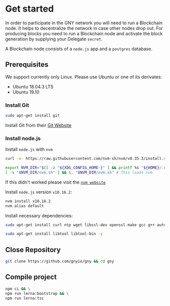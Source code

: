 # Get started

In order to participate in the GNY network you will need to run a Blockchain node. It helps to decentralize the network in case other nodes drop out. For producing blocks you need to run a Blockchain node and activate the block generation by supplying your Delegate `secret`.

A Blockchain node consists of a `node.js` app and a `postgres` database.

## Prerequisites

We support currently only Linux. Please use Ubuntu or one of its derivates:

- Ubuntu 18.04.3 LTS
- Ubuntu 19.10

### Install Git

```bash
sudo apt-get install git
```

Install Git from their [Git Website](https://git-scm.com/)

### Install node.js

Install `node.js` with `nvm`

```bash
curl -o- https://raw.githubusercontent.com/nvm-sh/nvm/v0.35.3/install.sh | bash

export NVM_DIR="$([ -z "${XDG_CONFIG_HOME-}" ] && printf %s "${HOME}/.nvm" || printf %s "${XDG_CONFIG_HOME}/nvm")"
[ -s "$NVM_DIR/nvm.sh" ] && \. "$NVM_DIR/nvm.sh" # This loads nvm
```

If this didn't worked please visit the [`nvm website`](https://github.com/nvm-sh/nvm)

Install `node.js` version `v10.16.2`:

```bash
nvm install v10.16.2
nvm alias default
```

Install necessary dependencies:

```bash
sudo apt-get install curl ntp wget libssl-dev openssl make gcc g++ autoconf automake python build-essential -y

sudo apt-get install libtool libtool-bin -y
```

## Close Repository

```bash
git clone https://github.com/gnyio/gny && cd gny
```

## Compile project

```bash
npm ci && \
npm run lerna:bootstrap && \
npm run lerna:tsc
```
